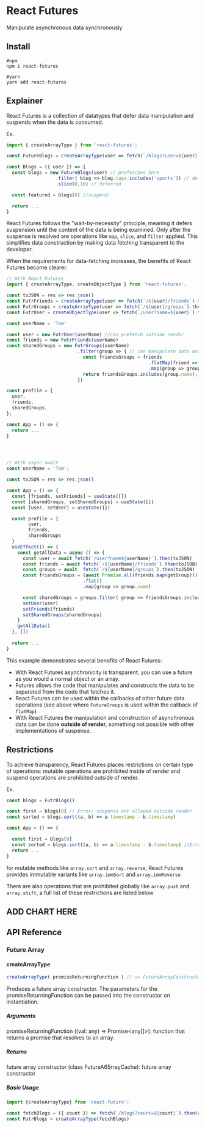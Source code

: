 # React Futures

Manipulate asynchronous data synchronously

## Install
```
#npm
npm i react-futures

#yarn
yarn add react-futures
```

## Explainer
React Futures is a collection of datatypes that defer data manipulation and suspends when the data is consumed.  

Ex.
```javascript
import { createArrayType } from 'react-futures';

const FutureBlogs = createArrayType(user => fetch(`/blogs?user=${user}`)

const Blogs = ({ user }) => {
  const blogs = new FutureBlogs(user) // prefetches here
                  .filter( blog => blog.tags.includes('sports')) // deferred
                  .slice(0,10) // deferred

  const featured = blogs[0] //suspend!

  return ...
}
```

 React Futures follows the "wait-by-necessity" principle, meaning it defers suspension until the content of the data is being examined. Only after the suspense is resolved are operations like `map`, `slice`, and `filter` applied. This simplifies data construction by making data fetching transparent to the developer.  

When the requirements for data-fetching increases, the benefits of React Futures become clearer.

```javascript
// With React Futures
import { createArrayType, createObjectType } from 'react-futures';

const toJSON = res => res.json()
const FutrFriends = createArrayType(user => fetch(`/${user}/friends`).then(toJSON));
const FutrGroups = createArrayType(user => fetch(`/${user}/groups`).then(toJSON));
const FutrUser = createObjectType(user => fetch(`/user?name=${user}`).then(toJSON));

const userName = 'Tom'

const user = new FutrUser(userName) //can prefetch outside render
const friends = new FutrFriends(userName) 
const sharedGroups = new FutrGroups(userName) 
                          .filter(group => { // can manipulate data outside render
                            const friendsGroups = friends
                                                    .flatMap(friend => new FutrGroups(friend.name))
                                                    .map(group => group.name);
                            return friendsGroups.includes(group.name);
                          }) 

const profile = {
  user,
  friends,
  sharedGroups,
};

const App = () => {
  return ...
}




// With async await
const userName = 'Tom';

const toJSON = res => res.json()

const App = () => {
  const [friends, setFriends] = useState([])
  const [sharedGroups, setSharedGroups] = useState([])
  const [user, setUser] = useState({})

  const profile = {
        user,
        friends,
        sharedGroups
  }
  useEffect(() => {
    const getAllData = async () => {
      const user = await fetch(`/user?name${userName}`).then(toJSON)
      const friends = await fetch(`/${userName}/friends`).then(toJSON)
      const groups = await  fetch(`/${userName}/groups`).then(toJSON)
      const friendsGroups = (await Promise.all(friends.map(getGroup)))
                            .flat()
                            .map(group => group.name)

      const sharedGroups = groups.filter( group => friendsGroups.includes(group.name))
      setUser(user)
      setFriends(friends)
      setSharedGroups(sharedGroups)
    }
    getAllData()
  }, [])
  
  return ...
}

```

This example demonstrates several benefits of React Futures:

- With React Futures asynchronicity is transparent; you can use a future as you would a normal object or an array. 
- Futures allows the code that manipulates and constructs the data to be separated from the code that fetches it.  
- React Futures can be used within the callbacks of other future data operations (see above where `FutureGroups` is used within the callback of `flatMap`)
- With React Futures the manipulation and construction of asynchronous data can be done **outside of render**, something not possible with other implementations of suspense.


## Restrictions

To achieve transparency, React Futures places restrictions on certain type of operations: mutable operations are prohibited inside of render and suspend operations are prohibited outside of render. 

Ex. 

```javascript
const blogs = FutrBlogs()

const first = blogs[0] // Error: suspense not allowed outside render
const sorted = blogs.sort((a, b) => a.timestamp - b.timestamp)

const App = () => {

  const first = blogs[0]
  const sorted = blogs.sort((a, b) => a.timestamp - b.timestamp) //Error: mutable operation `sort` not allowed inside render
  return ...
}

```

for mutable methods like `array.sort` and `array.reverse`, React Futures provides immutable variants like `array.immSort` and `array.immReverse`

There are also operations that are prohibited globally like `array.push` and `array.shift`, a full list of these restrictions are listed below 

## ADD CHART HERE

## API Reference

### Future Array

#### createArrayType

```javascript
createArrayType( promiseReturningFunction ) // => FutureArrayConstructor
```

Produces a future array constructor. The parameters for the promiseReturningFunction can be passed into the constructor on instantiation.  

##### Arguments
promiseReturningFunction  ((val: any) => Promise<any[]>): function that returns a promise that resolves to an array.
##### Returns
future array constructor (class FutureA65rrayCache): future array constructor
##### Basic Usage
```javascript
import {createArrayType} from 'react-future';

const fetchBlogs = ({ count }) => fetch(`/blogs?count=${count}`).then(res => res.json())
const FutrBlogs = createArrayType(fetchBlogs)
```

